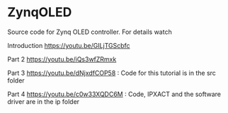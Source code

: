 # ZynqOLED
Source code for Zynq OLED controller. For details watch

Introduction https://youtu.be/GILjTGScbfc

Part 2 https://youtu.be/iQs3wfZRmxk

Part 3 https://youtu.be/dNjxdfCOP58 : Code for this tutorial is in the src folder
 
Part 4 https://youtu.be/c0w33XQDC6M : Code, IPXACT and the software driver are in the ip folder
